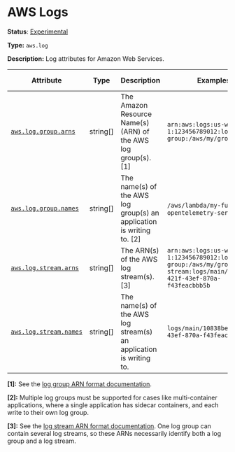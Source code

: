 # AWS Logs

**Status**: [Experimental][DocumentStatus]

**Type:** `aws.log`

**Description:** Log attributes for Amazon Web Services.

<!-- semconv aws.log -->
<!-- NOTE: THIS TEXT IS AUTOGENERATED. DO NOT EDIT BY HAND. -->
<!-- see templates/registry/markdown/snippet.md.j2 -->
<!-- prettier-ignore-start -->
<!-- markdownlint-capture -->
<!-- markdownlint-disable -->

| Attribute  | Type | Description  | Examples  | [Requirement Level](https://opentelemetry.io/docs/specs/semconv/general/attribute-requirement-level/) | Stability |
|---|---|---|---|---|---|
| [`aws.log.group.arns`](/docs/attributes-registry/aws.md) | string[] | The Amazon Resource Name(s) (ARN) of the AWS log group(s). [1] | `arn:aws:logs:us-west-1:123456789012:log-group:/aws/my/group:*` | `Recommended` | ![Experimental](https://img.shields.io/badge/-experimental-blue) |
| [`aws.log.group.names`](/docs/attributes-registry/aws.md) | string[] | The name(s) of the AWS log group(s) an application is writing to. [2] | `/aws/lambda/my-function`; `opentelemetry-service` | `Recommended` | ![Experimental](https://img.shields.io/badge/-experimental-blue) |
| [`aws.log.stream.arns`](/docs/attributes-registry/aws.md) | string[] | The ARN(s) of the AWS log stream(s). [3] | `arn:aws:logs:us-west-1:123456789012:log-group:/aws/my/group:log-stream:logs/main/10838bed-421f-43ef-870a-f43feacbbb5b` | `Recommended` | ![Experimental](https://img.shields.io/badge/-experimental-blue) |
| [`aws.log.stream.names`](/docs/attributes-registry/aws.md) | string[] | The name(s) of the AWS log stream(s) an application is writing to. | `logs/main/10838bed-421f-43ef-870a-f43feacbbb5b` | `Recommended` | ![Experimental](https://img.shields.io/badge/-experimental-blue) |

**[1]:** See the [log group ARN format documentation](https://docs.aws.amazon.com/AmazonCloudWatch/latest/logs/iam-access-control-overview-cwl.html#CWL_ARN_Format).

**[2]:** Multiple log groups must be supported for cases like multi-container applications, where a single application has sidecar containers, and each write to their own log group.

**[3]:** See the [log stream ARN format documentation](https://docs.aws.amazon.com/AmazonCloudWatch/latest/logs/iam-access-control-overview-cwl.html#CWL_ARN_Format). One log group can contain several log streams, so these ARNs necessarily identify both a log group and a log stream.




<!-- markdownlint-restore -->
<!-- prettier-ignore-end -->
<!-- END AUTOGENERATED TEXT -->
<!-- endsemconv -->

[DocumentStatus]: https://opentelemetry.io/docs/specs/otel/document-status
